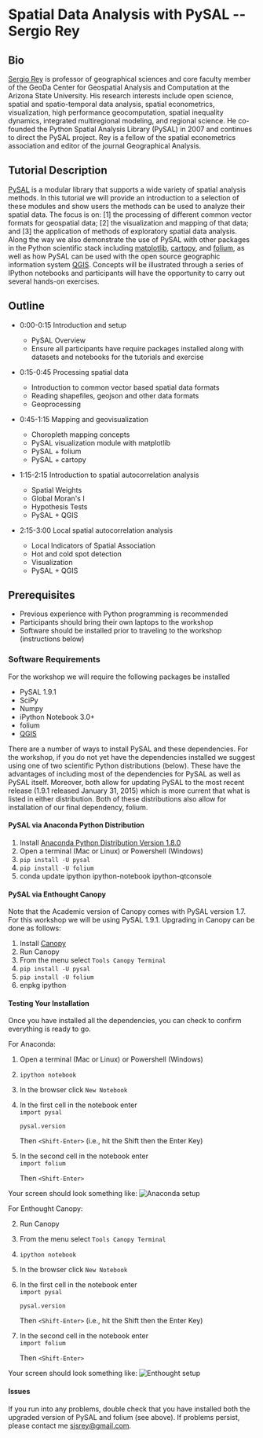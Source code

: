 # Spatial Data Analysis with PySAL --Sergio Rey


## Bio
[Sergio Rey][Rey] is professor of geographical sciences and core faculty member of the GeoDa Center for Geospatial Analysis and Computation at the Arizona State University. His research interests include open science, spatial and spatio-temporal data analysis, spatial econometrics, visualization, high performance geocomputation, spatial inequality dynamics, integrated multiregional modeling, and regional science. He co-founded the Python Spatial Analysis Library (PySAL) in 2007 and continues to direct the PySAL project.  Rey is a fellow of the spatial econometrics association and editor of the journal Geographical Analysis.

## Tutorial Description

[PySAL][pysal] is a modular library that supports a wide variety of spatial analysis methods. In this tutorial we will provide an introduction to a selection of these modules and  show users the methods can be used to analyze their spatial data. The focus is on: [1] the processing of different common vector formats for geospatial data; [2] the visualization and mapping of that data; and [3] the application of methods of exploratory spatial data analysis. Along the way we also demonstrate the use of PySAL with other packages in the Python scientific stack including [matplotlib][mpl], [cartopy][cartopy], and [folium][folium], as well as how PySAL can be used with the open source geographic information system [QGIS][anita]. Concepts will be illustrated through a series of IPython notebooks and participants will have the opportunity to carry out several hands-on exercises.

## Outline

- 0:00-0:15 Introduction and setup
	- PySAL Overview
	- Ensure all participants have require packages installed along with datasets and notebooks for the tutorials and exercise

- 0:15-0:45 Processing spatial data
	- Introduction to common vector based spatial data formats
	- Reading shapefiles, geojson and other data formats
	- Geoprocessing

- 0:45-1:15  Mapping and geovisualization
	- Choropleth mapping concepts
	- PySAL visualization module with matplotlib
	- PySAL + folium
	- PySAL + cartopy

- 1:15-2:15 Introduction to spatial autocorrelation analysis
	- Spatial Weights
	- Global Moran's I
	- Hypothesis Tests
	- PySAL + QGIS

- 2:15-3:00 Local spatial autocorrelation analysis 
	- Local Indicators of Spatial Association
	- Hot and cold spot detection
	- Visualization
	- PySAL + QGIS



## Prerequisites

- Previous experience with Python programming is recommended
- Participants should bring their own laptops to the workshop
- Software should be installed prior to traveling to the workshop (instructions below)

### Software Requirements

For the workshop we will require the following packages be installed

- PySAL 1.9.1
- SciPy
- Numpy
- iPython Notebook 3.0+
- folium
- [QGIS][qgisdl]

There are a number of ways to install PySAL and these dependencies. For the workshop, if you do not yet have the dependencies installed we suggest using one of two scientific Python distributions (below). These have the advantages of including most of the dependencies for PySAL as well as PySAL itself. Moreover, both allow for updating PySAL to the most recent release  (1.9.1 released January 31, 2015) which is more current that what is listed in either distribution. Both of these distributions also allow for installation of our final dependency, folium.

#### PySAL via Anaconda Python Distribution

1. Install [Anaconda Python Distribution Version 1.8.0][Anaconda]
2. Open a terminal (Mac or Linux) or Powershell (Windows)
2. `pip install -U pysal`
3. `pip install -U folium`
4. conda update ipython ipython-notebook ipython-qtconsole


#### PySAL via Enthought Canopy
Note that the Academic version of Canopy comes with PySAL version 1.7. For this workshop we will be using PySAL 1.9.1. Upgrading in Canopy can be done as follows:

1. Install [Canopy][Canopy]
2. Run Canopy
3. From the menu select `Tools Canopy Terminal`
4. `pip install -U pysal`
5. `pip install -U folium`
6. enpkg ipython



#### Testing Your Installation

Once you have installed all the dependencies, you can check to confirm everything is ready to go.

For Anaconda:

1. Open a terminal (Mac or Linux) or Powershell (Windows)
2. `ipython notebook`
3. In the browser click `New Notebook`
3. In the first cell in the notebook enter  
   `import pysal`

   `pysal.version`
   
   Then `<Shift-Enter>` (i.e., hit the Shift then the Enter Key)
4. In the second cell in the notebook enter  
   `import folium`

   Then `<Shift-Enter>`
 
Your screen should look something like:
![Anaconda setup](esda/figures/install0.png)


For Enthought Canopy:

2. Run Canopy
3. From the menu select `Tools Canopy Terminal`
2. `ipython notebook`
3. In the browser click `New Notebook`
3. In the first cell in the notebook enter  
   `import pysal`

   `pysal.version`
   
   Then `<Shift-Enter>` (i.e., hit the Shift then the Enter Key)
4. In the second cell in the notebook enter  
   `import folium`

   Then `<Shift-Enter>`
 

Your screen should look something like:
![Enthought setup](esda/figures/canopy0.png)


#### Issues

If you run into any problems, double check that you have installed both the upgraded version of PySAL and folium (see above). If problems persist, please contact me <sjsrey@gmail.com>.

[anita]: https://twitter.com/underdarkgis/status/488788614172901376
[cartopy]: http://nbviewer.ipython.org/gist/darribas/9a0d3b6177b7ca6be007/london_boroughs.ipynb
[folium]: https://gist.github.com/sjsrey/6802208 
[mpl]:  http://nbviewer.ipython.org/gist/darribas/3890284
[pysal]: http://pysal.org
[qgisdl]: http://www2.qgis.org/en/site/forusers/download.html
[Anaconda]: http://continuum.io/downloads.html
[Canopy]: https://www.enthought.com/store
[Rey]: https://geoplan.asu.edu/people/sergio-j-rey
[VirtualBox]: https://www.virtualbox.org/wiki/Downloads
[VirtualBox 4.3.12]: http://download.virtualbox.org/virtualbox/4.3.12/VirtualBox-4.3.12-93733-Win.exe
[Vagrant]: http://www.vagrantup.com/downloads.html
[Vagrantfile]: Vagrantfile
